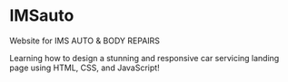 # IMSauto
Website for IMS AUTO &amp; BODY REPAIRS

Learning how to design a stunning and responsive car servicing landing page using HTML, CSS, and JavaScript!